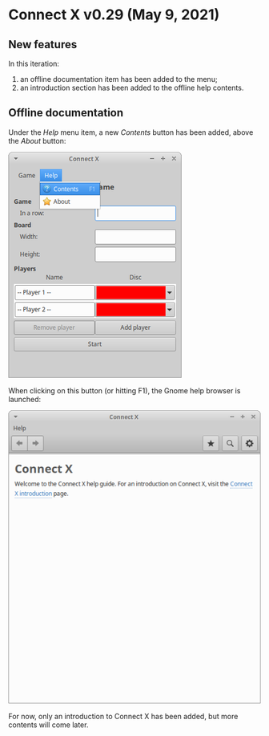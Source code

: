 # Connect X v0.29 (May 9, 2021)

## New features

In this iteration:

1. an offline documentation item has been added to the menu;
2. an introduction section has been added to the offline
   help contents.


## Offline documentation

Under the _Help_ menu item, a new _Contents_ button has been
added, above the _About_ button:

![Contents button](./menu.png)

When clicking on this button (or hitting F1), the Gnome help
browser is launched:

![Gnome help browser](./browser.png)

For now, only an introduction to Connect X has been added, but
more contents will come later.

